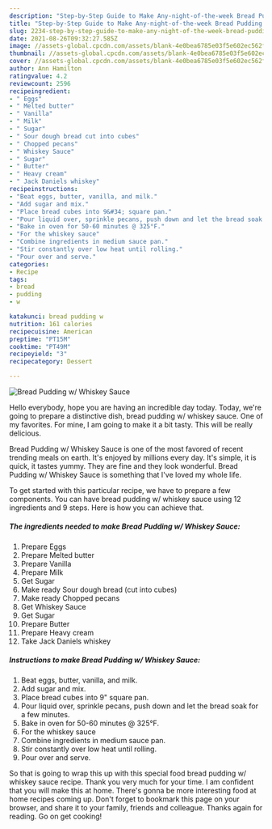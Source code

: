 ```yaml
---
description: "Step-by-Step Guide to Make Any-night-of-the-week Bread Pudding w/ Whiskey Sauce"
title: "Step-by-Step Guide to Make Any-night-of-the-week Bread Pudding w/ Whiskey Sauce"
slug: 2234-step-by-step-guide-to-make-any-night-of-the-week-bread-pudding-w-whiskey-sauce
date: 2021-08-26T09:32:27.585Z
image: //assets-global.cpcdn.com/assets/blank-4e0bea6785e03f5e602ec562f230caae08da540cada707380b4fe1bbebba43da.png
thumbnail: //assets-global.cpcdn.com/assets/blank-4e0bea6785e03f5e602ec562f230caae08da540cada707380b4fe1bbebba43da.png
cover: //assets-global.cpcdn.com/assets/blank-4e0bea6785e03f5e602ec562f230caae08da540cada707380b4fe1bbebba43da.png
author: Ann Hamilton
ratingvalue: 4.2
reviewcount: 2596
recipeingredient:
- " Eggs"
- " Melted butter"
- " Vanilla"
- " Milk"
- " Sugar"
- " Sour dough bread cut into cubes"
- " Chopped pecans"
- " Whiskey Sauce"
- " Sugar"
- " Butter"
- " Heavy cream"
- " Jack Daniels whiskey"
recipeinstructions:
- "Beat eggs, butter, vanilla, and milk."
- "Add sugar and mix."
- "Place bread cubes into 9&#34; square pan."
- "Pour liquid over, sprinkle pecans, push down and let the bread soak for a few minutes."
- "Bake in oven for 50-60 minutes @ 325°F."
- "For the whiskey sauce"
- "Combine ingredients in medium sauce pan."
- "Stir constantly over low heat until rolling."
- "Pour over and serve."
categories:
- Recipe
tags:
- bread
- pudding
- w

katakunci: bread pudding w 
nutrition: 161 calories
recipecuisine: American
preptime: "PT15M"
cooktime: "PT49M"
recipeyield: "3"
recipecategory: Dessert

---
```



![Bread Pudding w/ Whiskey Sauce](//assets-global.cpcdn.com/assets/blank-4e0bea6785e03f5e602ec562f230caae08da540cada707380b4fe1bbebba43da.png)

Hello everybody, hope you are having an incredible day today. Today, we're going to prepare a distinctive dish, bread pudding w/ whiskey sauce. One of my favorites. For mine, I am going to make it a bit tasty. This will be really delicious.



Bread Pudding w/ Whiskey Sauce is one of the most favored of recent trending meals on earth. It's enjoyed by millions every day. It's simple, it is quick, it tastes yummy. They are fine and they look wonderful. Bread Pudding w/ Whiskey Sauce is something that I've loved my whole life.


To get started with this particular recipe, we have to prepare a few components. You can have bread pudding w/ whiskey sauce using 12 ingredients and 9 steps. Here is how you can achieve that.

<!--inarticleads1-->

##### The ingredients needed to make Bread Pudding w/ Whiskey Sauce:

1. Prepare  Eggs
1. Prepare  Melted butter
1. Prepare  Vanilla
1. Prepare  Milk
1. Get  Sugar
1. Make ready  Sour dough bread (cut into cubes)
1. Make ready  Chopped pecans
1. Get  Whiskey Sauce
1. Get  Sugar
1. Prepare  Butter
1. Prepare  Heavy cream
1. Take  Jack Daniels whiskey




<!--inarticleads2-->

##### Instructions to make Bread Pudding w/ Whiskey Sauce:

1. Beat eggs, butter, vanilla, and milk.
1. Add sugar and mix.
1. Place bread cubes into 9&#34; square pan.
1. Pour liquid over, sprinkle pecans, push down and let the bread soak for a few minutes.
1. Bake in oven for 50-60 minutes @ 325°F.
1. For the whiskey sauce
1. Combine ingredients in medium sauce pan.
1. Stir constantly over low heat until rolling.
1. Pour over and serve.




So that is going to wrap this up with this special food bread pudding w/ whiskey sauce recipe. Thank you very much for your time. I am confident that you will make this at home. There's gonna be more interesting food at home recipes coming up. Don't forget to bookmark this page on your browser, and share it to your family, friends and colleague. Thanks again for reading. Go on get cooking!
